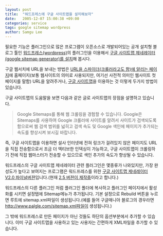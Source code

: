 ```yaml
---
layout: post
title:  "워드프레스에 구글 사이트맵을 설치해보자"
date:   2005-12-07 15:00:38 +09:00
categories: service
tags: google sitemap wordpress
author: Samgu Lee
---
```

필요한 기능은 플러그인으로 많은 프로그램이 오픈소스로 개발되어있는 공개 설치형 블로그 툴인 [워드프레스(wordpress)](http://www.wordpress.org/)의 플러그인을 이용해서 [구글 사이트맵 제네레이터(google sitemap generator)를 설치](http://www.arnebrachhold.de/2005/06/05/google-sitemaps-generator-v2-final)해 봅시다.

구글 웹서치에 URL을 보내는 방법은 [URL을 스파이더(크롤러라고도 함)에 알리는 페이지](http://www.google.com/addurl/?continue=/addurl)에 홈페이지(보통 웹사이트의 의미로 사용되지만, 여기선 사전적 의미인 웹사이트 첫페이지를 말함) URL을 알려주거나, [구글 사이트맵](https://www.google.com/webmasters/sitemaps/login)을 이용하는 것 이렇게 두가지 방법이 있습니다.

구글 사이트맵의 도움말을 보면 다음과 같은 글로 사이트맵의 장점을 설명하고 있습니다.

> Google Sitemaps를 통해 웹 크롤링을 경험할 수 있습니다. Google은 Sitemaps를 사용하여 Google 크롤러에 사이트를 알려서 사이트가 검색되도록 함으로써 웹 검색 범위를 넓히고 검색 속도 및 Google 색인에 페이지가 추가되는 속도를 향상시켜 보시길 바랍니다.

즉, 구글 사이트맵을 이용하면 설사 인터넷에 전혀 링크가 걸려있지 않은 페이지도 URL을 직접 전송함으로서 조금 더 엑티브한 인덱싱이 가능하고, 구글 사이트맵이 크롤링하기 전에 직접 웹마스터가 전송할 수 있으므로 색인 추가의 속도가 향상될 수 있습니다.

워드프레스의 구글 사이트맵 제네레이터 관련 플러그인은 몇종류가 나와있지만, 가장 완성도가 높다고 보여지는 프로그램은 워드프레스를 위한 [구글 사이트맵 제네레이터 V2.0 파이널버젼](http://www.arnebrachhold.de/2005/06/05/google-sitemaps-generator-v2-final)입니다.(현재 [2.5 버젼이 제작중](http://www.arnebrachhold.de/2005/06/15/google-sitemap-generator-for-wordpress-25)이라고 합니다.)

워드프레스의 다른 플러그인 처럼 플러그인 폴더에 복사하고 플러그인 페이지에서 활성화를 시키면 설정탭에 Sitemap메뉴가 추가됩니다. 기본 설정으로 Rebuild 버튼을 누르면 루트에 sitemap.xml파일이 생성됩니다.(예를 들어 구글매니아 블로그의 경우라면 http://www.palgle.com/sitemap.xml파일이 생성됩니다.)

그 밖에 워드프레스로 만든 페이지가 아닌 것들도 하단의 옵션부분에서 추가할 수 있습니다. 이미 구글 사이트맵을 사용하고 있는 사용자는 간편하게 XML파일을 추가할 수 있습니다.
